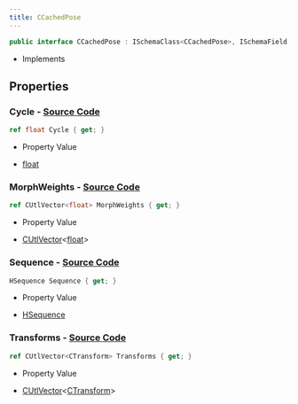 ```yaml
---
title: CCachedPose
---
```


```csharp
public interface CCachedPose : ISchemaClass<CCachedPose>, ISchemaField, ISchemaClass, INativeHandle
```

- Implements

## Properties

### **Cycle** - [Source Code](https://github.com/swiftly-solution/swiftlys2/blob/main/managed/src/SwiftlyS2.Generated/Schemas/Interfaces/CCachedPose.cs#L22)

```csharp
ref float Cycle { get; }
```

- Property Value

- [float](https://learn.microsoft.com/dotnet/api/system.single)

### **MorphWeights** - [Source Code](https://github.com/swiftly-solution/swiftlys2/blob/main/managed/src/SwiftlyS2.Generated/Schemas/Interfaces/CCachedPose.cs#L18)

```csharp
ref CUtlVector<float> MorphWeights { get; }
```

- Property Value

- [CUtlVector](/docs/api/-1)<[float](https://learn.microsoft.com/dotnet/api/system.single)>

### **Sequence** - [Source Code](https://github.com/swiftly-solution/swiftlys2/blob/main/managed/src/SwiftlyS2.Generated/Schemas/Interfaces/CCachedPose.cs#L20)

```csharp
HSequence Sequence { get; }
```

- Property Value

- [HSequence](/docs/api/shared/schemadefinitions/hsequence)

### **Transforms** - [Source Code](https://github.com/swiftly-solution/swiftlys2/blob/main/managed/src/SwiftlyS2.Generated/Schemas/Interfaces/CCachedPose.cs#L16)

```csharp
ref CUtlVector<CTransform> Transforms { get; }
```

- Property Value

- [CUtlVector](/docs/api/-1)<[CTransform](/docs/api/shared/natives/ctransform)>

